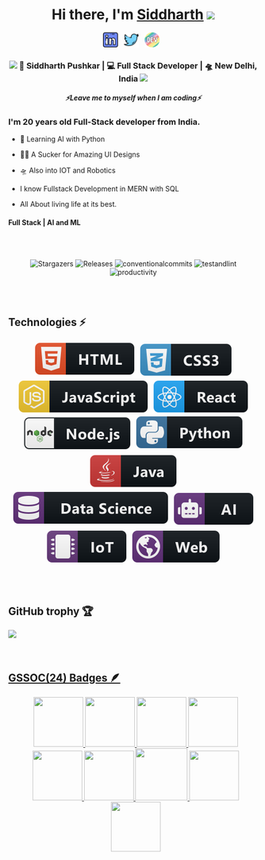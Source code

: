 <div align="center">
   <h1>Hi there, I'm <a href="https://tiny-swan-bca9cf.netlify.app">Siddharth</a> <img src="https://media.giphy.com/media/hvRJCLFzcasrR4ia7z/giphy.gif" width="25px"> </h1>
</div>

<p align='center'>
   <a href="https://www.linkedin.com/in/siddharth-pushkar-29b942256/"><img height="30" src="https://raw.githubusercontent.com/8bithemant/8bithemant/master/linkedin.png?raw=true"></a>&nbsp;&nbsp;
<a href=""><img height="30" src="https://raw.githubusercontent.com/8bithemant/8bithemant/master/twitter.png?raw=true"></a>&nbsp;&nbsp;
<a href="https://tiny-swan-bca9cf.netlify.app/"><img height="30" src="https://raw.githubusercontent.com/8bithemant/8bithemant/master/devto.png?raw=true"></a>&nbsp;&nbsp;
 </p>



<div align="center">
<h3><img src="https://media.giphy.com/media/WUlplcMpOCEmTGBtBW/giphy.gif" width="30"> 🙎 Siddharth Pushkar | 💻 Full Stack Developer | 🛸 New Delhi, India <img src="https://media.giphy.com/media/WUlplcMpOCEmTGBtBW/giphy.gif" width="30"></h3>
</div>


<h5 align="center">
   <i>⚡️Leave me to myself when I am coding⚡️</i>
  </h5>

<p align="center">
  <h3> I'm 20 years old Full-Stack developer from India.</h3>
</p>

 - 🥀 Learning AI with Python
   
 - 😶‍🌫️ A Sucker for Amazing UI Designs

 - 🛸 Also into IOT and Robotics
 
 - I know Fullstack Development in MERN with SQL
 
 - All About living life at its best.
 
 <p align="center">
  <h4> Full Stack | AI and ML </h4>
   </p>

</br>
</br>

<p align="center">
   <img alt="Stargazers" src="http://github-profile-summary-cards.vercel.app/api/cards/profile-details?username=Siddharth-Pushkar&theme=2077">
   <img alt="Releases" src="http://github-profile-summary-cards.vercel.app/api/cards/repos-per-language?username=Siddharth-Pushkar&theme=2077"/>
   <img alt="conventionalcommits" src="http://github-profile-summary-cards.vercel.app/api/cards/most-commit-language?username=Siddharth-Pushkar&theme=2077">
   <img alt="testandlint" src="http://github-profile-summary-cards.vercel.app/api/cards/stats?username=Siddharth-Pushkar&theme=2077">
   <img alt="productivity" src="http://github-profile-summary-cards.vercel.app/api/cards/productive-time?username=Siddharth-Pushkar&theme=2077&utcOffset=8">
</p>


</br>
</br>

## Technologies ⚡

<p align="center">
  <!-- For more icons please follow  https://github.com/MikeCodesDotNET/ColoredBadges -->
  <img src="https://raw.githubusercontent.com/8bithemant/8bithemant/master/svg/dev/languages/html.svg" alt="html" style="vertical-align:top; margin:4px">
   <img src="svg/dev/languages/css3.svg" alt="css3" style="vertical-align:top; margin:6px 4px">
  <img src="https://raw.githubusercontent.com/8bithemant/8bithemant/master/svg/dev/languages/js.svg" alt="js" style="vertical-align:top; margin:4px">
  <img src="https://raw.githubusercontent.com/8bithemant/8bithemant/master/svg/dev/frameworks/react.svg" alt="react" style="vertical-align:top; margin:4px">
   <img src="svg/dev/frameworks/nodejs.svg" alt="nodejs" style="vertical-align:top; margin:6px 4px">
  <img src="https://raw.githubusercontent.com/8bithemant/8bithemant/master/svg/dev/languages/python.svg" alt="python" style="vertical-align:top; margin:4px">
   <img src="svg/dev/languages/java.svg" alt="java" style="vertical-align:top; margin:6px 4px">
  <img src="https://raw.githubusercontent.com/8bithemant/8bithemant/master/svg/dev/misc/datascience.svg" alt="datascience" style="vertical-align:top; margin:4px">
   <img src="svg/dev/misc/ai.svg" alt="ai" style="vertical-align:top; margin:6px 4px">
   <img src="svg/dev/misc/iot.svg" alt="iot" style="vertical-align:top; margin:6px 4px">
   <img src="svg/dev/misc/web.svg" alt="web" style="vertical-align:top; margin:6px 4px">
</p>

</br>
</br>

## GitHub trophy 🏆
<div style='display:flex; align-items:center; gap: 10px;' align='center'><a href="https://gssoc.girlscript.tech/leaderboard">
   <img src="https://github-profile-trophy.vercel.app/?username=Siddharth-Pushkar&theme=juicyfresh&no-bg=true" />
</div>

</br>
</br>

## GSSOC(24) Badges 🪶
<div style='display:flex; align-items:center; gap: 10px;' align='center'><a href="https://gssoc.girlscript.tech/leaderboard">
<img src="https://raw.githubusercontent.com/GSSoC24/Postman-Challenge/main/docs/assets/Postman%20White.png" width="100px" height="100px" />
  <img src="https://raw.githubusercontent.com/GSSoC24/Postman-Challenge/main/docs/assets/1.png" width="100px" height="100px" />
  <img src="https://raw.githubusercontent.com/GSSoC24/Postman-Challenge/main/docs/assets/2.png" width="100px" height="100px" />
  <img src="https://raw.githubusercontent.com/GSSoC24/Postman-Challenge/main/docs/assets/3.png" width="100px" height="100px" />
  <img src="https://raw.githubusercontent.com/GSSoC24/Postman-Challenge/main/docs/assets/4.png" width="100px" height="100px" />
  <img src="https://raw.githubusercontent.com/GSSoC24/Postman-Challenge/main/docs/assets/5.png" width="100px" height="100px" />
  <img src="https://raw.githubusercontent.com/GSSoC24/Postman-Challenge/main/docs/assets/6.png" width="105px" height="105px" />
  <img src="https://raw.githubusercontent.com/GSSoC24/Postman-Challenge/main/docs/assets/7.png" width="100px" height="100px" />
  <img src="https://raw.githubusercontent.com/GSSoC24/Postman-Challenge/main/docs/assets/8.png" width="100px" height="100px" /></a>
</div>


<!---
Siddharth-Pushkar/Siddharth-Pushkar is a ✨ special ✨ repository because its `README.md` (this file) appears on your GitHub profile.
You can click the Preview link to take a look at your changes.
--->
